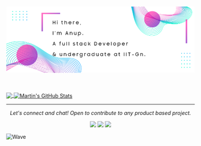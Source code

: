 ![background](./bg.png)



<br/>
<br/>

<a href="https://github.com/anup-a/anup-a">
  <img align="center" src="https://github-readme-stats.vercel.app/api/top-langs/?username=anup-a&hide=java,html,jupyter+notebook&&theme=material-palenight" />
</a>
<a href="https://github.com/MartinHeinz/MartinHeinz">
  <img align="center" src="https://github-readme-stats.vercel.app/api?username=anup-a&show_icons=true&line_height=27&count_private=true&theme=material-palenight" alt="Martin's GitHub Stats" />
</a>


<hr>
<p align="center">
  <i>Let's connect and chat! Open to contribute to any product based project.</i>

  <p align="center">
    <a href="https://www.linkedin.com/in/anup-aglawe-294087148/" alt="Linkedin"><img src="https://raw.githubusercontent.com/jayehernandez/jayehernandez/3f5402efef9a0ae89211a6e04609558e862ca616/readme/linkedin-fill.svg"></a>
    <a href="mailto:aglawe.anup22@gmail.com" alt="Contact me"><img src="https://raw.githubusercontent.com/jayehernandez/jayehernandez/3f5402efef9a0ae89211a6e04609558e862ca616/readme/mail-fill.svg"></a>
    <a href="https://anup.tech" alt="My site"><img src="https://raw.githubusercontent.com/jayehernandez/jayehernandez/3f5402efef9a0ae89211a6e04609558e862ca616/readme/external-link-line.svg"></a>
  </p>

![Wave](https://user-images.githubusercontent.com/29516633/119890242-36f3ba00-bf55-11eb-9ed4-288287d979d8.jpg)
